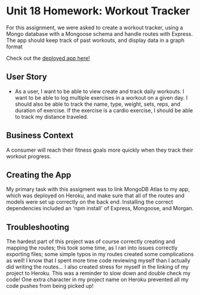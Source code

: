 # Unit 18 Homework: Workout Tracker

For this assignment, we were asked to create a workout tracker, using a Mongo database with a Mongoose schema and handle routes with Express. The app should keep track of past workouts, and display data in a graph format


Check out the [deployed app here!](https://ancient-garden-53272.herokuapp.com/?id=61133edb619fea0015af8a76)

## User Story

* As a user, I want to be able to view create and track daily workouts. I want to be able to log multiple exercises in a workout on a given day. I should also be able to track the name, type, weight, sets, reps, and duration of exercise. If the exercise is a cardio exercise, I should be able to track my distance traveled.

## Business Context

A consumer will reach their fitness goals more quickly when they track their workout progress.

## Creating the App

My primary task with this assigment was to link MongoDB Atlas to my app, which was deployed on Heroku, and make sure that all of the routes and models were set up correctly on the back end. Installing the correct dependencies included an 'npm install' of Express, Mongoose, and Morgan.

## Troubleshooting

The hardest part of this project was of course correctly creating and mapping the routes; this took some time, as I ran into issues correctly exporting files; some simple typos in my routes created some complications as well! I know that I spent more time code reviewing myself than I actually did writing the routes...
I also created stress for myself in the linking of my project to Heroku. This was a reminder to slow down and double check my code! One extra character in my project name on Heroku prevented all my code pushes from being picked up!
